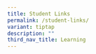 ```yaml
---
title: Student Links
permalink: /student-links/
variant: tiptap
description: ""
third_nav_title: Learning
---
```


